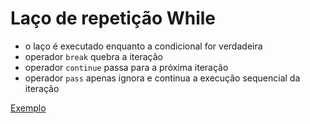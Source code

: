 # Laço de repetição While

+ o laço é executado enquanto a condicional for verdadeira
+ operador `break` quebra a iteração
+ operador `continue` passa para a próxima iteração
+ operador `pass` apenas ignora e continua a execução sequencial da iteração

[Exemplo](../codigos/lacos/)
